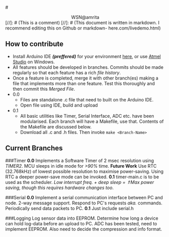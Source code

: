 #<center>WSN@amrita</center>
[//]: # (This is a comment)
[//]: # (This document is written in markdown. I recommend editing this on Github or markdown- here.com/livedemo.html)

How to contribute
----------------------
- Install Arduino IDE ***(preffered)*** for your environment [here][1], or use [Atmel Studio][2] on Windows.
- All features should be developed in branches. Commits should be made regularly so that each feature has a rich *file history*.
- Once a feature is completed, merge it with other branch(es) making a file that implements more than one feature. Test this thoroughly and then commit this *Merged File*.
- 0.0
  * Files are standalone .c file that need to built on the Arduino IDE.
  * Open file using IDE, build and upload
- 0.1
  * All basic utilities like Timer, Serial Interface, ADC etc. have been modularised. Each branch will have a Makefile, use that. Contents of the Makefile are discussed below.
  * Download all .c and .h files. Then invoke `make <Branch-Name>`

Current Branches
----------------------
###Timer
**0.0** Implements a Software Timer of 2 msec resolution using *TIMER2*. MCU sleeps in idle mode for *>90%* time.
**Future Work**
Use RTC (32.768kHz) of lowest possible resolution to maximise power-saving. Using RTC a deeper power-save mode can be invoked.
**0.1** timer-main.c is to be used as the scheduler.
*Low interrupt freq. + deep sleep = ⇑Max power saving, though this requires hardware changes too*.

###Serial
**0.0** Implement a serial communication interface between PC and node. 2-way message support. Respond to PC's requests *aka.* commands. Periodically send data packets to PC.
**0.1** Just include serial.h

###Logging
Log sensor data into EEPROM. Determine how long a device can hold log-data before an upload to PC.
ADC has been tested, need to implement EEPROM. Also need to decide the compression and info format.

[1]: http://arduino.cc/en/Main/Software 
[2]: http://www.atmel.com/tools/atmelstudio.aspx
